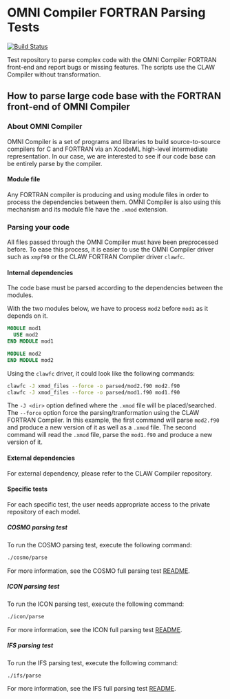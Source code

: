 # OMNI Compiler FORTRAN Parsing Tests

[![Build Status](https://travis-ci.org/claw-project/omni-parse-tests.svg?branch=master)](https://travis-ci.org/claw-project/omni-parse-tests)

Test repository to parse complex code with the OMNI Compiler FORTRAN front-end
and report bugs or missing features. The scripts use the CLAW Compiler without
transformation.

## How to parse large code base with the FORTRAN front-end of OMNI Compiler

### About OMNI Compiler
OMNI Compiler is a set of programs and libraries to build source-to-source
compilers for C and FORTRAN via an XcodeML high-level intermediate
representation. In our case, we are interested to see if our code base can be
entirely parse by the compiler.

#### Module file
Any FORTRAN compiler is producing and using module files in order to process
the dependencies between them. OMNI Compiler is also using this mechanism and
its module file have the `.xmod` extension.

### Parsing your code
All files passed through the OMNI Compiler must have been preprocessed before.
To ease this process, it is easier to use the OMNI Compiler driver such as
`xmpf90` or the CLAW FORTRAN Compiler driver `clawfc`.

#### Internal dependencies
The code base must be parsed according to the dependencies between the modules.

With the two modules below, we have to process `mod2` before `mod1` as it
depends on it.

```fortran
MODULE mod1
  USE mod2
END MODULE mod1
```

```fortran
MODULE mod2
END MODULE mod2
```

Using the `clawfc` driver, it could look like the following commands:
```bash
clawfc -J xmod_files --force -o parsed/mod2.f90 mod2.f90
clawfc -J xmod_files --force -o parsed/mod1.f90 mod1.f90
```

The `-J <dir>` option defined where the `.xmod` file will be placed/searched.
The `--force` option force the parsing/tranformation using the CLAW FORTRAN
Compiler.
In this example, the first command will parse `mod2.f90` and produce a new
version of it as well as a `.xmod` file. The second command will read the
`.xmod` file, parse the `mod1.f90` and produce a new version of it.


#### External dependencies
For external dependency, please refer to the CLAW Compiler repository.


#### Specific tests
For each specific test, the user needs appropriate access to the private
repository of each model.


##### COSMO parsing test
To run the COSMO parsing test, execute the following command:

```bash
./cosmo/parse
```
For more information, see the COSMO full parsing test
[README](./cosmo/README.md).

##### ICON parsing test
To run the ICON parsing test, execute the following command:

```bash
./icon/parse
```
For more information, see the ICON full parsing test
[README](./icon/README.md).

##### IFS parsing test
To run the IFS parsing test, execute the following command:

```bash
./ifs/parse
```
For more information, see the IFS full parsing test
[README](./ifs/README.md).
